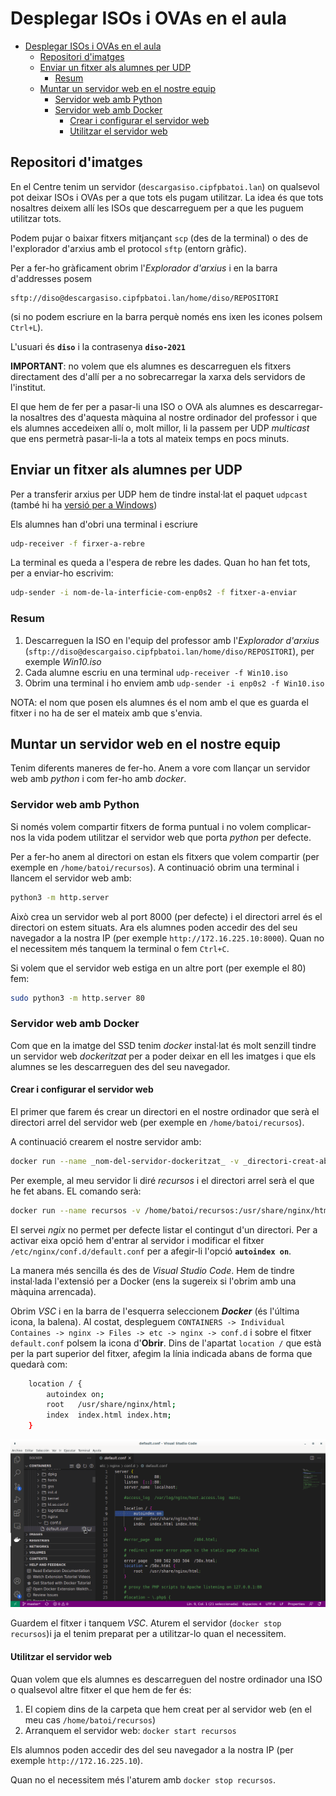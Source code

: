 # Desplegar ISOs i OVAs en el aula
- [Desplegar ISOs i OVAs en el aula](#desplegar-isos-i-ovas-en-el-aula)
  - [Repositori d'imatges](#repositori-dimatges)
  - [Enviar un fitxer als alumnes per UDP](#enviar-un-fitxer-als-alumnes-per-udp)
    - [Resum](#resum)
  - [Muntar un servidor web en el nostre equip](#muntar-un-servidor-web-en-el-nostre-equip)
    - [Servidor web amb Python](#servidor-web-amb-python)
    - [Servidor web amb Docker](#servidor-web-amb-docker)
      - [Crear i configurar el servidor web](#crear-i-configurar-el-servidor-web)
      - [Utilitzar el servidor web](#utilitzar-el-servidor-web)

## Repositori d'imatges
En el Centre tenim un servidor (`descargasiso.cipfpbatoi.lan`) on qualsevol pot deixar ISOs i OVAs per a que tots els pugam utilitzar. La idea és que tots nosaltres deixem allí les ISOs que descarreguem per a que les puguem utilitzar tots.

Podem pujar o baixar fitxers mitjançant `scp` (des de la terminal) o des de l'explorador d'arxius amb el protocol `sftp` (entorn gràfic).

Per a fer-ho gràficament obrim l'_Explorador d'arxius_ i en la barra d'addresses posem 
```uri
sftp://diso@descargasiso.cipfpbatoi.lan/home/diso/REPOSITORI
```
(si no podem escriure en la barra perquè només ens ixen les icones polsem `Ctrl+L`).

L'usuari és **`diso`** i la contrasenya **`diso-2021`**

**IMPORTANT**: no volem que els alumnes es descarreguen els fitxers directament des d'allí per a no sobrecarregar la xarxa dels servidors de l'institut.

El que hem de fer per a pasar-li una ISO o OVA als alumnes es descarregar-la nosaltres des d'aquesta màquina al nostre ordinador del professor i que els alumnes accedeixen allí o, molt millor, li la passem per UDP _multicast_ que ens permetrà pasar-li-la a tots al mateix temps en pocs minuts.

## Enviar un fitxer als alumnes per UDP
Per a transferir arxius per UDP hem de tindre instal·lat el paquet `udpcast` (també hi ha [versió per a Windows](http://www.udpcast.linux.lu/exe.html))

Els alumnes han d'obri una terminal i escriure

```bash
udp-receiver -f firxer-a-rebre
```

La terminal es queda a l'espera de rebre les dades. Quan ho han fet tots, per a enviar-ho escrivim:

```bash
udp-sender -i nom-de-la-interficie-com-enp0s2 -f fitxer-a-enviar
```

### Resum
1. Descarreguen la ISO en l'equip del professor amb l'_Explorador d'arxius_ (`sftp://diso@descargaiso.cipfpbatoi.lan/home/diso/REPOSITORI`), per exemple _Win10.iso_
2. Cada alumne escriu en una terminal `udp-receiver -f Win10.iso`
3. Obrim una terminal i ho enviem amb `udp-sender -i enp0s2 -f Win10.iso`

NOTA: el nom que posen els alumnes és el nom amb el que es guarda el fitxer i no ha de ser el mateix amb que s'envia.

## Muntar un servidor web en el nostre equip
Tenim diferents maneres de fer-ho. Anem a vore com llançar un servidor web amb _python_ i com fer-ho amb _docker_.

### Servidor web amb Python
Si només volem compartir fitxers de forma puntual i no volem complicar-nos la vida podem utilitzar el servidor web que porta _python_ per defecte.

Per a fer-ho anem al directori on estan els fitxers que volem compartir (per exemple en `/home/batoi/recursos`).
A continuació obrim una terminal i llancem el servidor web amb:

```bash
python3 -m http.server
```

Això crea un servidor web al port 8000 (per defecte) i el directori arrel és el directori on estem situats. 
Ara els alumnes poden accedir des del seu navegador a la nostra IP (per exemple `http://172.16.225.10:8000`).
Quan no el necessitem més tanquem la terminal o fem `Ctrl+C`.

Si volem que el servidor web estiga en un altre port (per exemple el 80) fem:

```bash
sudo python3 -m http.server 80
```

### Servidor web amb Docker
Com que en la imatge del SSD tenim _docker_ instal·lat és molt senzill tindre un servidor web _dockeritzat_ per a poder deixar en ell les imatges i que els alumnes se les descarreguen des del seu navegador.

#### Crear i configurar el servidor web
El primer que farem és crear un directori en el nostre ordinador que serà el directori arrel del servidor web (per exemple en `/home/batoi/recursos`).

A continuació crearem el nostre servidor amb:
```bash
docker run --name _nom-del-servidor-dockeritzat_ -v _directori-creat-abans_:/usr/share/nginx/html:Z -p 80:80 -d nginx
```

Per exemple, al meu servidor li diré _recursos_ i el directori arrel serà el que he fet abans. EL comando serà:
```bash
docker run --name recursos -v /home/batoi/recursos:/usr/share/nginx/html -p 80:80 -d nginx
```

El servei _ngix_ no permet per defecte listar el contingut d'un directori. Per a activar eixa opció hem d'entrar al servidor i modificar el fitxer `/etc/nginx/conf.d/default.conf` per a afegir-li l'opció **`autoindex on`**. 

La manera més sencilla és des de _Visual Studio Code_. Hem de tindre instal·lada l'extensió per a Docker (ens la sugereix si l'obrim amb una màquina arrencada). 

Obrim _VSC_ i en la barra de l'esquerra seleccionem **_Docker_** (és l'última icona, la balena). Al costat, despleguem `CONTAINERS -> Individual Containes -> nginx -> Files -> etc -> nginx -> conf.d` i sobre el fitxer `default.conf` polsem la icona d'**Obrir**. Dins de l'apartat `location /` que està per la part superior del fitxer, afegim la línia indicada abans de forma que quedarà com:
```bash
    location / {
        autoindex on;
        root   /usr/share/nginx/html;
        index  index.html index.htm;
    }
```

![Configurar /etc/nginx/default.conf](./media/vsc-docker.png)

Guardem el fitxer i tanquem _VSC_. Aturem el servidor (`docker stop recursos`)i ja el tenim preparat per a utilitzar-lo quan el necessitem.

#### Utilitzar el servidor web
Quan volem que els alumnes es descarreguen del nostre ordinador una ISO o qualsevol altre fitxer el que hem de fer és:
1. El copiem dins de la carpeta que hem creat per al servidor web (en el meu cas `/home/batoi/recursos`)
2. Arranquem el servidor web: `docker start recursos`

Els alumnos poden accedir des del seu navegador a la nostra IP (per exemple `http://172.16.225.10`).

Quan no el necessitem més l'aturem amb `docker stop recursos`.